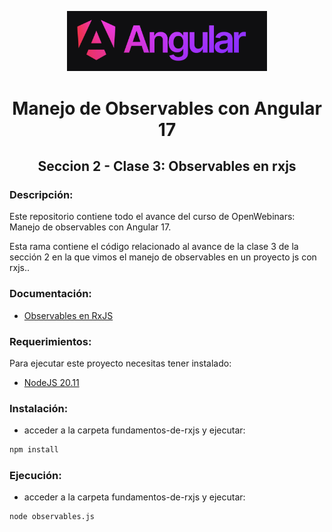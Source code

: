 <p align="center">
  <a href="https://angular.io/" target="blank"><img src="./assets/angular-logo.png" width="320" alt="Angular Logo" /></a>
</p>

<h1 align="center"> Manejo de Observables con Angular 17 </h1>

<h2 align="center"> Seccion 2 - Clase 3: Observables en rxjs </h1>

### Descripción:
Este repositorio contiene todo el avance del curso de OpenWebinars: Manejo de observables con Angular 17.

Esta rama contiene el código relacionado al avance de la clase 3 de la sección 2 en la que vimos el manejo de observables en un proyecto js con rxjs..

### Documentación:

* [Observables en RxJS](https://rxjs.dev/guide/observable)

### Requerimientos:
Para ejecutar este proyecto necesitas tener instalado: 
* [NodeJS 20.11](https://nodejs.org/en)

### Instalación:
* acceder a la carpeta fundamentos-de-rxjs y ejecutar:

```bash
npm install
```

### Ejecución:
* acceder a la carpeta fundamentos-de-rxjs y ejecutar:

```bash
node observables.js
```